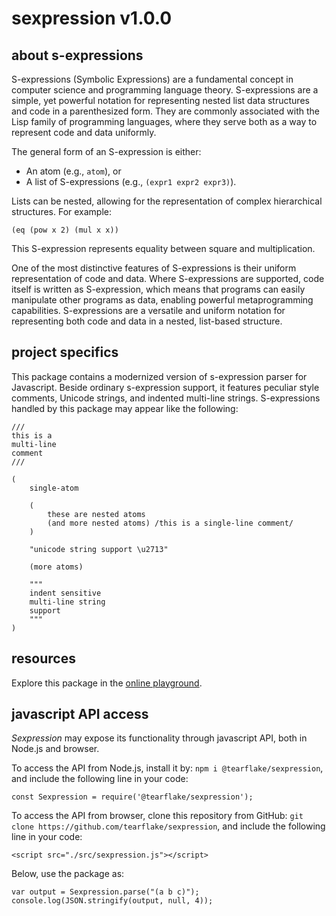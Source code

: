 # sexpression v1.0.0

## about s-expressions

S-expressions (Symbolic Expressions) are a fundamental concept in computer science and programming language theory. S-expressions are a simple, yet powerful notation for representing nested list data structures and code in a parenthesized form. They are commonly associated with the Lisp family of programming languages, where they serve both as a way to represent code and data uniformly.

The general form of an S-expression is either:

- An atom (e.g., `atom`), or
- A list of S-expressions (e.g., `(expr1 expr2 expr3)`).

Lists can be nested, allowing for the representation of complex hierarchical structures. For example:

`(eq (pow x 2) (mul x x))`

This S-expression represents equality between square and multiplication.

One of the most distinctive features of S-expressions is their uniform representation of code and data. Where S-expressions are supported, code itself is written as S-expression, which means that programs can easily manipulate other programs as data, enabling powerful metaprogramming capabilities. S-expressions are a versatile and uniform notation for representing both code and data in a nested, list-based structure. 

## project specifics

This package contains a modernized version of s-expression parser for Javascript. Beside ordinary s-expression support, it features peculiar style comments, Unicode strings, and indented multi-line strings. S-expressions handled by this package may appear like the following:

```
///
this is a
multi-line
comment
///

(
    single-atom
    
    (
        these are nested atoms
        (and more nested atoms) /this is a single-line comment/
    )
    
    "unicode string support \u2713"
    
    (more atoms)
    
    """
    indent sensitive
    multi-line string
    support
    """
)
```

## resources

Explore this package in the [online playground](https://tearflake.github.io/sexpression/playground/).

## javascript API access

*Sexpression* may expose its functionality through javascript API, both in Node.js and browser.

To access the API from Node.js, install it by: `npm i @tearflake/sexpression`, and include the following line in your code:

```
const Sexpression = require('@tearflake/sexpression');
```

To access the API from browser, clone this repository from GitHub: `git clone https://github.com/tearflake/sexpression`, and include the following line in your code:

```
<script src="./src/sexpression.js"></script>
```

Below, use the package as:

```
var output = Sexpression.parse("(a b c)");
console.log(JSON.stringify(output, null, 4));
```
